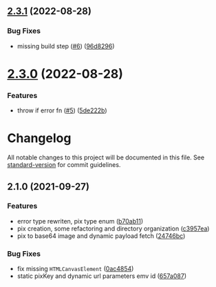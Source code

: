 ## [2.3.1](https://github.com/thalesog/pix-utils/compare/v2.3.0...v2.3.1) (2022-08-28)


### Bug Fixes

* missing build step ([#6](https://github.com/thalesog/pix-utils/issues/6)) ([96d8296](https://github.com/thalesog/pix-utils/commit/96d829688167166d1c33060a77b40e2ed0515333))

# [2.3.0](https://github.com/thalesog/pix-utils/compare/v2.2.2...v2.3.0) (2022-08-28)


### Features

* throw if error fn ([#5](https://github.com/thalesog/pix-utils/issues/5)) ([5de222b](https://github.com/thalesog/pix-utils/commit/5de222b84217a1a21a55600957dbae6c2a442ea1))

# Changelog

All notable changes to this project will be documented in this file. See [standard-version](https://github.com/conventional-changelog/standard-version) for commit guidelines.

## 2.1.0 (2021-09-27)


### Features

* error type rewriten, pix type enum ([b70ab11](https://github.com/thalesog/pix-utils/commit/b70ab11cf61201e466e8c436135128932af93f6e))
* pix creation, some refactoring and directory organization ([c3957ea](https://github.com/thalesog/pix-utils/commit/c3957eaf80ce0ae6fdadb64549d50ab28a7c8139))
* pix to base64 image and dynamic payload fetch ([24746bc](https://github.com/thalesog/pix-utils/commit/24746bc152817e10d94cbdbf7c0616d48ab592b0))


### Bug Fixes

* fix missing `HTMLCanvasElement` ([0ac4854](https://github.com/thalesog/pix-utils/commit/0ac4854d5802e693e90610e3e56405037cd8a3ff))
* static pixKey and dynamic url parameters emv id ([657a087](https://github.com/thalesog/pix-utils/commit/657a08798b1aa0cad3a6c96496ece21ef1c654db))
